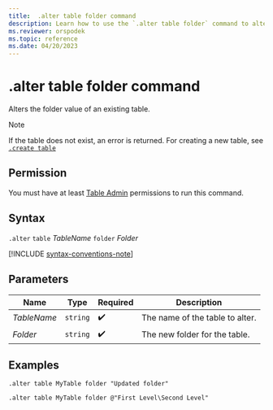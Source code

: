 ```yaml
---
title:  .alter table folder command
description: Learn how to use the `.alter table folder` command to alter the folder value of an existing table.
ms.reviewer: orspodek
ms.topic: reference
ms.date: 04/20/2023
---
```

# .alter table folder command

Alters the folder value of an existing table.

> [!NOTE]
> If the table does not exist, an error is returned. For creating a new table, see [`.create table`](create-table-command.md)

## Permission

You must have at least [Table Admin](access-control/role-based-access-control.md) permissions to run this command.

## Syntax

`.alter` `table` *TableName* `folder` *Folder*

[!INCLUDE [syntax-conventions-note](../../includes/syntax-conventions-note.md)]

## Parameters

|Name|Type|Required|Description|
|--|--|--|--|
| *TableName* | `string` |  :heavy_check_mark: | The name of the table to alter.|
| *Folder* | `string` |  :heavy_check_mark: | The new folder for the table.|

## Examples

```kusto
.alter table MyTable folder "Updated folder"
```

```kusto
.alter table MyTable folder @"First Level\Second Level"
```
